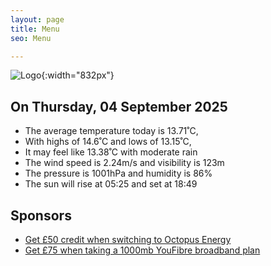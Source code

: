 ```yaml
---
layout: page
title: Menu
seo: Menu

---
```


![Logo](/images/logo.jpg){:width="832px"}

<!-- weather_marker starts -->
## On Thursday, 04 September 2025

- The average temperature today is 13.71˚C,
- With highs of 14.6˚C and lows of 13.15˚C,
- It may feel like 13.38˚C with moderate rain
- The wind speed is 2.24m/s and visibility is 123m
- The pressure is 1001hPa and humidity is 86%
- The sun will rise at 05:25 and set at 18:49

<!-- weather_marker ends -->

## Sponsors

- [Get £50 credit when switching to Octopus Energy](https://bit.ly/3oD1nnS)
- [Get £75 when taking a 1000mb YouFibre broadband plan](https://aklam.io/91zWhU?)
